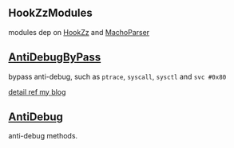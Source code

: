 ## HookZzModules

modules dep on [HookZz](https://github.com/jmpews/HookZz) and [MachoParser](https://github.com/jmpews/MachoParser)

## [AntiDebugByPass](./AntiDebugBypass)

bypass anti-debug, such as `ptrace`, `syscall`, `sysctl` and `svc #0x80`

[detail ref my blog](http://jmpews.github.io/)

## [AntiDebug](./AntiDebug)

anti-debug methods.